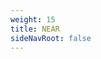 ```yaml
---
weight: 15
title: NEAR
sideNavRoot: false
---
```


<!-- File is required so that side nav menu displays nested elements correctly -->
